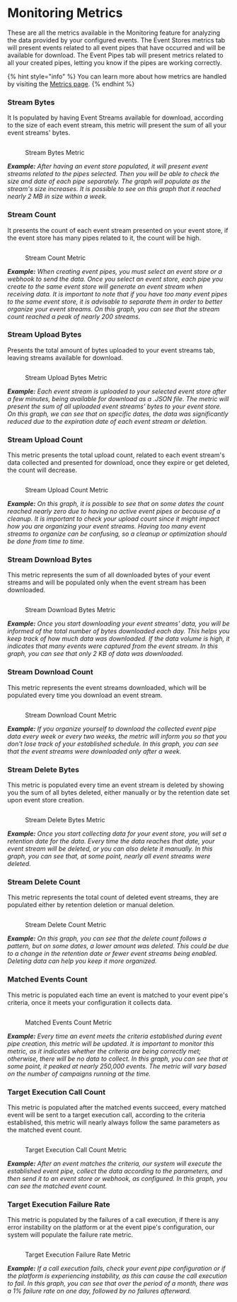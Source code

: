 # Monitoring Metrics

These are all the metrics available in the Monitoring feature for analyzing the data provided by your configured events. The Event Stores metrics tab will present events related to all event pipes that have occurred and will be available for download. The Event Pipes tab will present metrics related to all your created pipes, letting you know if the pipes are working correctly.

{% hint style="info" %}
You can learn more about how metrics are handled by visiting the [Metrics page](../metrics.md).&#x20;
{% endhint %}

### Stream Bytes

It Is populated by having Event Streams available for download, according to the size of each event stream, this metric will present the sum of all your event streams' bytes.

<figure><img src="../../.gitbook/assets/Stream Bytes.png" alt=""><figcaption><p>Stream Bytes Metric</p></figcaption></figure>

_**Example:** After having an event store populated, it will present event streams related to the pipes selected. Then you will be able to check the size and date of each pipe separately. The graph will populate as the stream's size increases. It is possible to see on this graph that it reached nearly 2 MB in size within a week._

### Stream Count

It presents the count of each event stream presented on your event store, if the event store has many pipes related to it, the count will be high.

<figure><img src="../../.gitbook/assets/Stream Count.png" alt=""><figcaption><p>Stream Count Metric</p></figcaption></figure>

_**Example:** When creating event pipes, you must select an event store or a webhook to send the data. Once you select an event store, each pipe you create to the same event store will generate an event stream when receiving data. It is important to note that if you have too many event pipes to the same event store, it is advisable to separate them in order to better organize your event streams. On this graph, you can see that the stream count reached a peak of nearly 200 streams._

### Stream Upload Bytes

Presents the total amount of bytes uploaded to your event streams tab, leaving streams available for download.

<figure><img src="../../.gitbook/assets/Stream Upload Bytes.png" alt=""><figcaption><p>Stream Upload Bytes Metric</p></figcaption></figure>

_**Example:** Each event stream is uploaded to your selected event store after a few minutes, being available for download as a .JSON file. The metric will present the sum of all uploaded event streams' bytes to your event store. On this graph, we can see that on specific dates, the data was significantly reduced due to the expiration date of each event stream or deletion._

### Stream Upload Count

This metric presents the total upload count, related to each event stream's data collected and presented for download, once they expire or get deleted, the count will decrease.

<figure><img src="../../.gitbook/assets/stream upload count.png" alt=""><figcaption><p>Stream Upload Count Metric</p></figcaption></figure>

_**Example:** On this graph, it is possible to see that on some dates the count reached nearly zero due to having no active event pipes or because of a cleanup. It is important to check your upload count since it might impact how you are organizing your event streams. Having too many event streams to organize can be confusing, so a cleanup or optimization should be done from time to time._

### Stream Download Bytes

This metric represents the sum of all downloaded bytes of your event streams and will be populated only when the event stream has been downloaded.

<figure><img src="../../.gitbook/assets/Stream Download Bytes.png" alt=""><figcaption><p>Stream Download Bytes Metric</p></figcaption></figure>

_**Example:** Once you start downloading your event streams' data, you will be informed of the total number of bytes downloaded each day. This helps you keep track of how much data was downloaded. If the data volume is high, it indicates that many events were captured from the event stream. In this graph, you can see that only 2 KB of data was downloaded._

### Stream Download Count

This metric represents the event streams downloaded, which will be populated every time you download an event stream.

<figure><img src="../../.gitbook/assets/Stream Download Count.png" alt=""><figcaption><p>Stream Download Count Metric</p></figcaption></figure>

_**Example:** If you organize yourself to download the collected event pipe data every week or every two weeks, the metric will inform you so that you don't lose track of your established schedule. In this graph, you can see that the event streams were downloaded only after a week._

### Stream Delete Bytes

This metric is populated every time an event stream is deleted by showing you the sum of all bytes deleted, either manually or by the retention date set upon event store creation.

<figure><img src="../../.gitbook/assets/Stream Delete Bytes (1).png" alt=""><figcaption><p>Stream Delete Bytes Metric</p></figcaption></figure>

_**Example:** Once you start collecting data for your event store, you will set a retention date for the data. Every time the data reaches that date, your event stream will be deleted, or you can also delete it manually. In this graph, you can see that, at some point, nearly all event streams were deleted._

### Stream Delete Count

This metric represents the total count of deleted event streams, they are populated either by retention deletion or manual deletion.

<figure><img src="../../.gitbook/assets/Stream Delete Count (1).png" alt=""><figcaption><p>Stream Delete Count Metric</p></figcaption></figure>

_**Example:** On this graph, you can see that the delete count follows a pattern, but on some dates, a lower amount was deleted. This could be due to a change in the retention date or fewer event streams being enabled. Deleting data can help you keep it more organized._



### Matched Events Count

This metric is populated each time an event is matched to your event pipe's criteria, once it meets your configuration it collects data.

<figure><img src="../../.gitbook/assets/Matched Events Count.png" alt=""><figcaption><p>Matched Events Count Metric</p></figcaption></figure>

_**Example:** Every time an event meets the criteria established during event pipe creation, this metric will be updated. It is important to monitor this metric, as it indicates whether the criteria are being correctly met; otherwise, there will be no data to collect. In this graph, you can see that at some point, it peaked at nearly 250,000 events. The metric will vary based on the number of campaigns running at the time._

### Target Execution Call Count

This metric is populated after the matched events succeed, every matched event will be sent to a target execution call, according to the criteria established, this metric will nearly always follow the same parameters as the matched event count.

<figure><img src="../../.gitbook/assets/Target Execution Call Count.png" alt=""><figcaption><p>Target Execution Call Count Metric</p></figcaption></figure>

_**Example:** After an event matches the criteria, our system will execute the established event pipe, collect the data according to the parameters, and then send it to an event store or webhook, as configured. In this graph, you can see the matched event count._

### Target Execution Failure Rate

This metric is populated by the failures of a call execution, if there is any error instability on the platform or at the event pipe's configuration, our system will populate the failure rate metric.

<figure><img src="../../.gitbook/assets/Target Execution Failure Rate.png" alt=""><figcaption><p>Target Execution Failure Rate Metric</p></figcaption></figure>

_**Example:** If a call execution fails, check your event pipe configuration or if the platform is experiencing instability, as this can cause the call execution to fail. In this graph, you can see that over the period of a month, there was a 1% failure rate on one day, followed by no failures afterward._
